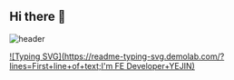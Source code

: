 ## Hi there 👋

![header](https://capsule-render.vercel.app/api?type=wave&color=auto&height=300&section=header&text=I'm%20Yejin&fontSize=50)

[![Typing SVG](https://readme-typing-svg.demolab.com/?lines=First+line+of+text;I'm FE Developer+YEJIN)](https://git.io/typing-svg)
<!--
**yjenis/yjenis** is a ✨ _special_ ✨ repository because its `README.md` (this file) appears on your GitHub profile.

Here are some ideas to get you started:

- 🔭 I’m currently working on ...
- 🌱 I’m currently learning ...
- 👯 I’m looking to collaborate on ...
- 🤔 I’m looking for help with ...
- 💬 Ask me about ...
- 📫 How to reach me: ...
- 😄 Pronouns: ...
- ⚡ Fun fact: ...
-->
